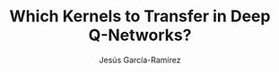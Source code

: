---
paperId: 29
author: Jesús García-Ramírez
publicationauthor: García-Ramírez, J.
title: Which Kernels to Transfer in Deep Q-Networks? 
pdf: Poster_Garcia-Ramirez_Jesus.pdf
poster: --
alt: --
type: Poster
topic: FAT
link: --
conference: neurips
year: 2019
tags: neurips-2019
location: Vancouver, Canada
---